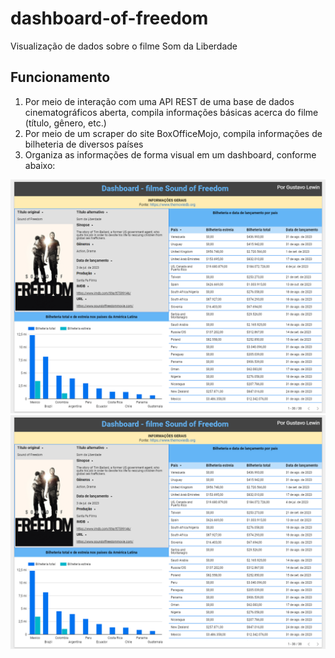# dashboard-of-freedom
Visualização de dados sobre o filme Som da Liberdade

## Funcionamento
1. Por meio de interação com uma API REST de uma base de dados cinematográficos aberta, compila informações básicas acerca do filme (título, gênero, etc.)
2. Por meio de um scraper do site BoxOfficeMojo, compila informações de bilheteria de diversos países
3. Organiza as informações de forma visual em um dashboard, conforme abaixo:

![alt text](https://github.com/gustavoflw/dashboard-of-freedom/blob/main/dashboard1.png?raw=true)
![alt text](https://github.com/gustavoflw/dashboard-of-freedom/blob/main/dashboard2.png?raw=true)